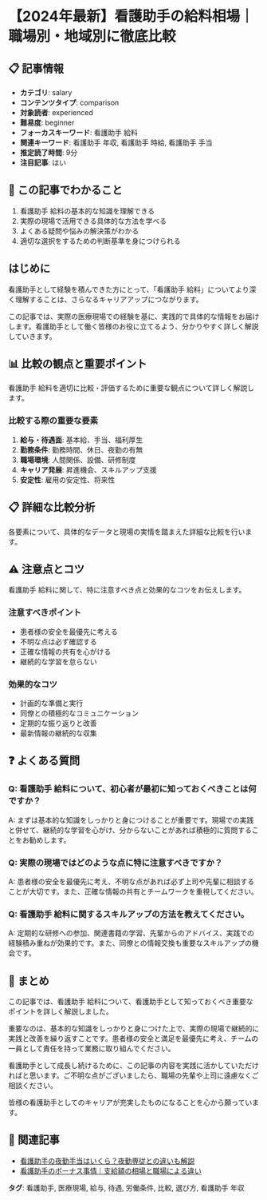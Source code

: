 # 【2024年最新】看護助手の給料相場｜職場別・地域別に徹底比較

## 📋 記事情報
- **カテゴリ**: salary
- **コンテンツタイプ**: comparison
- **対象読者**: experienced
- **難易度**: beginner
- **フォーカスキーワード**: 看護助手 給料
- **関連キーワード**: 看護助手 年収, 看護助手 時給, 看護助手 手当
- **推定読了時間**: 9分
- **注目記事**: はい

## 🎯 この記事でわかること
1. 看護助手 給料の基本的な知識を理解できる
2. 実際の現場で活用できる具体的な方法を学べる
3. よくある疑問や悩みの解決策がわかる
4. 適切な選択をするための判断基準を身につけられる

## はじめに
看護助手として経験を積んできた方にとって、「看護助手 給料」についてより深く理解することは、さらなるキャリアアップにつながります。

この記事では、実際の医療現場での経験を基に、実践的で具体的な情報をお届けします。看護助手として働く皆様のお役に立てるよう、分かりやすく詳しく解説していきます。

## 📊 比較の観点と重要ポイント
看護助手 給料を適切に比較・評価するために重要な観点について詳しく解説します。

### 比較する際の重要な要素
1. **給与・待遇面**: 基本給、手当、福利厚生
2. **勤務条件**: 勤務時間、休日、夜勤の有無
3. **職場環境**: 人間関係、設備、研修制度
4. **キャリア発展**: 昇進機会、スキルアップ支援
5. **安定性**: 雇用の安定性、将来性

## 📋 詳細な比較分析
各要素について、具体的なデータと現場の実情を踏まえた詳細な比較を行います。

## ⚠️ 注意点とコツ
看護助手 給料に関して、特に注意すべき点と効果的なコツをお伝えします。

### 注意すべきポイント
- 患者様の安全を最優先に考える
- 不明な点は必ず確認する
- 正確な情報の共有を心がける
- 継続的な学習を怠らない

### 効果的なコツ
- 計画的な準備と実行
- 同僚との積極的なコミュニケーション
- 定期的な振り返りと改善
- 最新情報の継続的な収集

## ❓ よくある質問
### Q: 看護助手 給料について、初心者が最初に知っておくべきことは何ですか？
A: まずは基本的な知識をしっかりと身につけることが重要です。現場での実践と併せて、継続的な学習を心がけ、分からないことがあれば積極的に質問することをお勧めします。

### Q: 実際の現場ではどのような点に特に注意すべきですか？
A: 患者様の安全を最優先に考え、不明な点があれば必ず上司や先輩に相談することが大切です。また、正確な情報の共有とチームワークを重視してください。

### Q: 看護助手 給料に関するスキルアップの方法を教えてください。
A: 定期的な研修への参加、関連書籍の学習、先輩からのアドバイス、実践での経験積み重ねが効果的です。また、同僚との情報交換も重要なスキルアップの機会です。

## 📝 まとめ
この記事では、看護助手 給料について、看護助手として知っておくべき重要なポイントを詳しく解説しました。

重要なのは、基本的な知識をしっかりと身につけた上で、実際の現場で継続的に実践と改善を繰り返すことです。患者様の安全と満足を最優先に考え、チームの一員として責任を持って業務に取り組んでください。

看護助手として成長し続けるために、この記事の内容を実践に活かしていただければと思います。ご不明な点がございましたら、職場の先輩や上司に遠慮なくご相談ください。

皆様の看護助手としてのキャリアが充実したものになることを心から願っています。

## 🔗 関連記事
- [看護助手の夜勤手当はいくら？夜勤専従との違いも解説](/nursing-assistant-night-shift-allowance)
- [看護助手のボーナス事情｜支給額の相場と職場による違い](/nursing-assistant-bonus-guide)

**タグ**: 看護助手, 医療現場, 給与, 待遇, 労働条件, 比較, 選び方, 看護助手 年収
